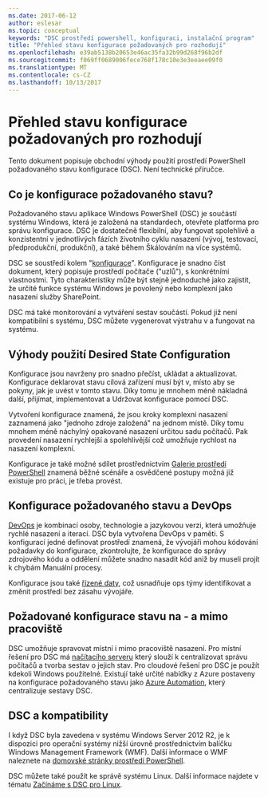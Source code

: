 ```yaml
---
ms.date: 2017-06-12
author: eslesar
ms.topic: conceptual
keywords: "DSC prostředí powershell, konfiguraci, instalační program"
title: "Přehled stavu konfigurace požadovaných pro rozhodují"
ms.openlocfilehash: e39ab5138b20653e46ac35fa32b99d268f96b2df
ms.sourcegitcommit: f069ff0689006fece768f178c10e3e3eeaee09f0
ms.translationtype: MT
ms.contentlocale: cs-CZ
ms.lasthandoff: 10/13/2017
---
```

# <a name="desired-state-configuration-overview-for-decision-makers"></a>Přehled stavu konfigurace požadovaných pro rozhodují

Tento dokument popisuje obchodní výhody použití prostředí PowerShell požadovaného stavu konfigurace (DSC). Není technické příručce.

## <a name="what-is-desired-state-configuration"></a>Co je konfigurace požadovaného stavu?

Požadovaného stavu aplikace Windows PowerShell (DSC) je součástí systému Windows, která je založená na standardech, otevřete platforma pro správu konfigurace. DSC je dostatečně flexibilní, aby fungovat spolehlivě a konzistentní v jednotlivých fázích životního cyklu nasazení (vývoj, testovací, předprodukční, produkční), a také během Škálováním na více systémů. 

DSC se soustředí kolem "[konfigurace](https://msdn.microsoft.com/en-us/powershell/dsc/configurations)".
Konfigurace je snadno číst dokument, který popisuje prostředí počítače ("uzlů"), s konkrétními vlastnostmi. Tyto charakteristiky může být stejně jednoduché jako zajistit, že určité funkce systému Windows je povolený nebo komplexní jako nasazení služby SharePoint. 

DSC má také monitorování a vytváření sestav součástí. Pokud již není kompatibilní s systému, DSC můžete vygenerovat výstrahu v a fungovat na systému. 

## <a name="benefits-of-using-desired-state-configuration"></a>Výhody použití Desired State Configuration

Konfigurace jsou navrženy pro snadno přečíst, ukládat a aktualizovat. Konfigurace deklarovat stavu cílová zařízení musí být v, místo aby se pokyny, jak je uvést v tomto stavu. Díky tomu je mnohem méně nákladná další, přijímat, implementovat a Udržovat konfigurace pomocí DSC. 

Vytvoření konfigurace znamená, že jsou kroky komplexní nasazení zaznamená jako "jednoho zdroje založená" na jednom místě. Díky tomu mnohem méně náchylný opakované nasazení určitou sadu počítačů. Pak provedení nasazení rychlejší a spolehlivější což umožňuje rychlost na nasazení komplexní.

Konfigurace je také možné sdílet prostřednictvím [Galerie prostředí PowerShell](https://powershellgallery.com) znamená běžné scénáře a osvědčené postupy možná již existuje pro práci, je třeba provést.


## <a name="desired-state-configuration-and-devops"></a>Konfigurace požadovaného stavu a DevOps

[DevOps](http://blogs.technet.com/b/ashleymcglone/archive/2015/11/20/devops-for-n00bs-ie-windows-people.aspx) je kombinací osoby, technologie a jazykovou verzi, která umožňuje rychlé nasazení a iterací. DSC byla vytvořena DevOps v paměti. S konfigurací jedné definovat prostředí znamená, že vývojáři mohou kódování požadavky do konfigurace, zkontrolujte, že konfigurace do správy zdrojového kódu a oddělení můžete snadno nasadit kód aniž by museli projít k chybám Manuální procesy. 

Konfigurace jsou také [řízené daty](https://msdn.microsoft.com/en-us/powershell/dsc/configdata), což usnadňuje ops týmy identifikovat a změnit prostředí bez zásahu vývojáře. 

## <a name="desired-state-configuration-on--and-off-premises"></a>Požadované konfigurace stavu na - a mimo pracoviště

DSC umožňuje spravovat místní i mimo pracoviště nasazení. Pro místní řešení pro DSC má [načítacího serveru](https://msdn.microsoft.com/en-us/powershell/dsc/pullserver) který slouží k centralizovat správu počítačů a tvorba sestav o jejich stav. Pro cloudové řešení pro DSC je použít kdekoli Windows použitelné. Existují také určité nabídky z Azure postaveny na konfigurace požadovaného stavu jako [Azure Automation](https://azure.microsoft.com/en-us/documentation/services/automation/), který centralizuje sestavy DSC. 

## <a name="dsc-and-compatibility"></a>DSC a kompatibility

I když DSC byla zavedena v systému Windows Server 2012 R2, je k dispozici pro operační systémy nižší úrovně prostřednictvím balíčku Windows Management Framework (WMF). Další informace o WMF naleznete na [domovské stránky prostředí PowerShell](https://msdn.microsoft.com/en-us/powershell/). 

DSC můžete také použít ke správě systému Linux. Další informace najdete v tématu [Začínáme s DSC pro Linux](https://msdn.microsoft.com/en-us/powershell/dsc/lnxgettingstarted).

